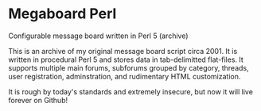 # Megaboard Perl
Configurable message board written in Perl 5 (archive)

This is an archive of my original message board script circa 2001.  It is written in procedural Perl 5 and stores data in tab-delimitted flat-files.  It supports multiple main forums, subforums grouped by category, threads, user registration, adminstration, and rudimentary HTML customization.

It is rough by today's standards and extremely insecure, but now it will live forever on Github!
